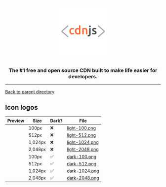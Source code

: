 <h1 align="center">
    <a href="https://cdnjs.com"><img src="https://raw.githubusercontent.com/cdnjs/brand/master/logo/standard/dark-512.png" width="175px" alt="< cdnjs >"></a>
</h1>
 
<h3 align="center">The #1 free and open source CDN built to make life easier for developers.</h3>

---

[Back to parent directory](..)

## Icon logos

| Preview | Size | Dark? | File |
|---------|------|-------|------|
| <img src='https://github.com/cdnjs/brand/blob/master/logo/icon/light-100.png?raw=true' width='64' alt=''/> | 100px | ❌ | [light-100.png](https://github.com/cdnjs/brand/blob/master/logo/icon/light-100.png) |
| <img src='https://github.com/cdnjs/brand/blob/master/logo/icon/light-512.png?raw=true' width='64' alt=''/> | 512px | ❌ | [light-512.png](https://github.com/cdnjs/brand/blob/master/logo/icon/light-512.png) |
| <img src='https://github.com/cdnjs/brand/blob/master/logo/icon/light-1024.png?raw=true' width='64' alt=''/> | 1,024px | ❌ | [light-1024.png](https://github.com/cdnjs/brand/blob/master/logo/icon/light-1024.png) |
| <img src='https://github.com/cdnjs/brand/blob/master/logo/icon/light-2048.png?raw=true' width='64' alt=''/> | 2,048px | ❌ | [light-2048.png](https://github.com/cdnjs/brand/blob/master/logo/icon/light-2048.png) |
| <img src='https://github.com/cdnjs/brand/blob/master/logo/icon/dark-100.png?raw=true' width='64' alt=''/> | 100px | ✅ | [dark-100.png](https://github.com/cdnjs/brand/blob/master/logo/icon/dark-100.png) |
| <img src='https://github.com/cdnjs/brand/blob/master/logo/icon/dark-512.png?raw=true' width='64' alt=''/> | 512px | ✅ | [dark-512.png](https://github.com/cdnjs/brand/blob/master/logo/icon/dark-512.png) |
| <img src='https://github.com/cdnjs/brand/blob/master/logo/icon/dark-1024.png?raw=true' width='64' alt=''/> | 1,024px | ✅ | [dark-1024.png](https://github.com/cdnjs/brand/blob/master/logo/icon/dark-1024.png) |
| <img src='https://github.com/cdnjs/brand/blob/master/logo/icon/dark-2048.png?raw=true' width='64' alt=''/> | 2,048px | ✅ | [dark-2048.png](https://github.com/cdnjs/brand/blob/master/logo/icon/dark-2048.png) |